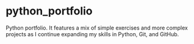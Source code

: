 # python_portfolio
Python portfolio. It features a mix of simple exercises and more complex projects as I continue expanding my skills in Python, Git, and GitHub.

